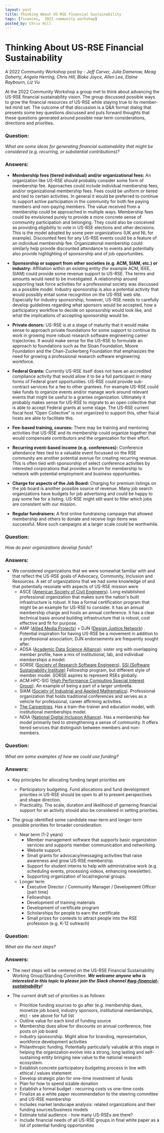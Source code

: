 ```yaml
---
layout: post
title: Thinking About US-RSE Financial Sustainability
tags: [finances,  2022 community workshop]
posted_by: Chris Hill
---
```



# Thinking About US-RSE Financial Sustainability 

A 2022 Community Workshop post by - *Jeff Carver, Julia Damerow, Meag Doherty, Angela Herring, Chris Hill, Blake Joyce, Allen Lee, Elaine Raybourn, Liz Vu*

At the 2022 Community Workshop a group met to think about advancing the US-RSE financial sustainability vision. The group discussed possible ways to grow the financial resources of US-RSE while staying true to its member-led mind set. The outcome of that discussion is a Q&A format dialog that presents some key questions discussed and puts forward thoughts that these questions generated around possible near term considerations, directions and priorities. 

### Question: 

*What are some ideas for generating financial sustainability that might be considered (e.g. recurring, or substantial contributions)?*

### Answers: 
* **Membership fees (tiered individual) and/or organizational fees:**
An organization like US-RSE should probably consider some form of membership fee. Approaches could include individual membership fees, and/or organizational membership fees. Fees could be uniform or tiered and tied to certain activities. In general it would be preferred to continue to support active participation in the community for both fee paying members and non-paying members. The value received from a membership could be approached in multiple ways. Membership fees could be envisioned purely to provide a more concrete sense of community participation and belonging. They could also be conceived as providing eligibility to vote in US-RSE elections and other decisions. This is the model adopted by some peer organizations (UK and NL for example).  Discounted fees for any US-RSE events could be a feature of an individual membership fee. Organizational membership could similarly help provide discounted attendance to events and potentially also provide highlighting of sponsorship and of job opportunities. 

* **Sponsorship or support from other societies (e.g. ACM, SIAM, etc.) or industry:**
Affiliation within an existing entity (for example ACM, IEEE, SIAM) could provide some revenue support to US-RSE. The terms and amounts would need to be investigated. A relationship around supporting task force activities for a professional society was discussed as a possible model. Industry sponsorship is also a potential activity that would possibly entail some recognition on the US-RSE web site. Especially  for industry sponsorship, however, US-RSE needs to carefully develop guidelines regarding what sponsors would be accepted, how a participatory workflow to decide on sponsorship would look like, and what the implications of accepting sponsorship would be.

* **Private donors:**
US-RSE is at a stage of maturity that it would make sense to approach private foundations for some support to continue its work in growing more robust research software engineering career trajectories. It would make sense for the US-RSE to formulate an approach to foundations such as the Sloan Foundation, Moore Foundation and the Chan-Zuckerberg Foundation that emphasizes the need for growing a professional research software engineering workforce. 

* **Federal Grants:**
Currently US-RSE itself does not have an accredited compliance activity that would allow it to be a full participant in many forms of Federal grant opportunities. US-RSE could provide sub-contract services for a fee to other grantees. For example US-RSE could take funds to organize events and/or manage work around relevant events that might be useful to a grantee organization. Ultimately it probably makes sense for US-RSE to migrate to an open collective that is able to accept Federal grants at some stage. The US-RSE current fiscal host “Open Collective” is not organized to support this, other fiscal hosts are able to facilitate this. 

* **Fee-based training, courses:**
There may be training and mentoring activities that US-RSE and its membership could organize together that would compensate contributors and the organization for their effort. 

* **Recurring event-based income (e.g. conferences):**
Conference attendance fees tied to a valuable event focussed on the RSE community are another potential avenue for creating recurring revenue. This is often tied with sponsorship of select conference activities by interested corporations that provides a forum for membership to network with potential employment and business opportunities. 

* **Charge for aspects of the Job Board:**
Charging for premium listings on the job board is another possible source of revenue. Many job search organizations have budgets for job advertising and could be happy to pay some fee for a listing. US-RSE might still want to filter which jobs are consistent with our mission.

* **Regular fundraisers:**
A first online fundraising campaign that allowed membership and others to donate and receive logo items was successful. More such campaigns at a larger scale could be worthwhile. 


### Question:

*How do peer organizations develop funds?*

### Answers:

* We considered organizations that we were somewhat familiar with and that reflect the US-RSE goals of Advocacy, Community, Inclusion and Resources. A set of organizations that we had some knowledge of and that potentially resonate with aspects of US-RSE mission were
   * ASCE ([American Society of Civil Engineers](https://www.asce.org/)). Long established professional organization that makes sure the nation's built infrastructure is robust. It has a formal certification program that might be an example for US-RSE to consider. It has an annual membership charge and hosts an annual conference. It has a clear technical basis around building infrastructure that is robust, cost effective and fit for purpose.
   * AMP ([Allied Media Projects](https://alliedmedia.org/)) + DJN ([Design Justice Network](https://design-justice.webflow.io/)) . Potential inspiration for having US-RSE be a movement in addition to a professional association; DJN endorsements are frequently sought after.
   * ADSA ([Academic Data Science Alliance](https://academicdatascience.org/)); sister org with overlapping member profile, have a mix of institutional, lab, and individual memberships a model.
   * SORSE ([Society of Research Software Engineers](https://society-rse.org/)), [SSI (Software Sustainability Institute)](https://www.software.ac.uk/) Fellowship program, but different style of member model. SORSE aspires to represent RSEs globally.
   * ACM HPC-SIG ([High Performance Computing Special Interest Group](https://dl.acm.org/sig/sighpc)). An example of being a part of a larger umbrella. 
   * SIAM ([Society of Industrial and Applied Mathematics](https://www.siam.org)). Professional organization that holds traditional conferences and serves as a vehicle for professional, career affirming activities.
   * [The Carpentries](https://carpentries.org/). Has a train-the-trainer and education model, with institutional memberships model.
   * NDIA ([National Digital Inclusion Alliance](https://www.digitalinclusion.org)). Has a membership fee model primarily tied to strengthening a sense of community. It offers tiered services that distinguish between members and non-members. 


### Question:

*What are some examples of how we could use funding?*

### Answers:

* Key principles for allocating funding target priorities are
   * Participatory budgeting. 
Fund allocations and fund development priorities in US-RSE should be open to all to present perspectives and shape direction. 
   * Practicality. 
The scale, duration and likelihood of garnering financial support for an activity should also be considered in setting priorities.

* The group identified some candidate near-term and longer-term possible priorities for broader consideration.
   * Near term (1-2 years)
      * Member management software that supports basic organization services and supports member communication and networking.
      * Website support.
      * Small grants for advocacy/messaging activities that raise awareness and grow US-RSE membership.
      * Support for student interns to help with administrative work (e.g scheduling events, processing videos, enhancing newsletter).
      * Supporting organization of local/regional groups.
   * Longer term
      * Executive Director / Community Manager / Development Officer [part time]
      * Fellowships
      * Development of training materials
      * Development of certificate program
      * Scholarships for people to earn the certificate
      * Small prizes for contests to attract people into the RSE profession (e.g. K-12 outreach)


### Question:
*What are the next steps?*

### Answers:

* The next steps will be centered on the US-RSE Financial Sustainability Working Group/Standing Committee. ***We welcome anyone who is interested in this topic to please join the Slack channel [#wg-financial-sustainability](https://usrse.slack.com/archives/C03BBT8FXFY)!*** 

* The current draft set of priorities is as follows:

   * Prioritize funding sources to go after (e.g. membership dues, monetize job board, industry sponsors, institutional memberships, etc) - see above for full list
   * Outline value for each kind of funding source
   * Membership dues allow for discounts on annual conference, free posts on job board
   * Industry sponsorship. Might allow for branding, representation, workforce development activities
   * Philanthropic funding. Potentially particularly valuable at this stage in helping the organization evolve into a strong, long lasting and  self-sustaining entity bringing new value to the national research ecosystem.
   * Establish concrete participatory budgeting process in line with ethical / values statement 
   * Develop strategic plan for one-time investment of funds
   * Plan for how to spend sizable donation
   * Establish a formal budget - recurring costs vs one-time costs
   * Finalize as a white paper recommendation to the steering committee and US-RSE membership
   * Includes market landscape analysis: related organizations and their funding sources/business models
   * Estimate total audience - how many US-RSEs are there?
   * Include financial needs of all US-RSE groups in final white paper as a list of potential funding opportunities


